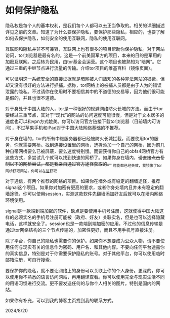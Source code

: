 # 如何保护隐私
隐私权是每个人的基本权利，是我们每个人都可以去正当争取的。相关的详细描述详见之前的文章。知道了为什么要保护隐私，要保护那些隐私，相应的，也要了解如何去保护隐私，如何安全的使用互联网，隐私的使用互联网。

互联网和隐私并非不可兼容，互联网上也有很多的项目帮助你保护隐私。对于网站访问，tor浏览器是最有名的。这是一个前美国军方的项目，本来的目的是军用的加密互联网。之后转为民用，由tor基金会运营。这个项目也被熟知为“暗网”。它通过三重的中继节点进行流量的传输。介绍tor项目的维基百科（镜像页面）。

可以证明这一系统安全的直接证据就是暗网被人们熟知的各种非法网站的猖獗，但却又没有很好的方法进行抓捕。据称，tor网络上的被捕人员都是由于人为的错误泄露的隐私。不过请你在使用时不要相信其中的不道德的交易等，因为他们很可能是假的，并且也很不道德。

对于身处于中国大陆的人，tor是一种很好的规避网络防火长城的方法。而由于tor要经过三重节点，其对于“现代”的网站的访问速度可能很慢，但是对于文本居多的速度也可以和vpn方式媲美。你可以访问官方链接下载tor浏览器（目前墙内可访问），不过苹果手机和iPad对于中国大陆网络基础的不推荐。

对于身在墙的，tor的所有中继服务器都已经被防火长城拦截，而要使用tor的服务，你就需要网桥。找到连接设置里的网桥，选择添加一个自己的网桥，因为前几种自带网桥要么已被屏蔽，要么速度特别慢。而要获得你自己的obfs4网桥官方有这些方式，多尝试几个就可以找到快速的网桥了。如果你身在墙内，~~请直接点击复制以下的网桥尝试，都是我亲自通过官方途径获取的。~~ <sub>可能都已经失效，我镜像了tor网桥获取网站，你可以在[这](https://bridge.joyance.page/bridges?transport=obfs4)获取</sub>

对于通信，有两个推荐的网络的项目。如果你在墙外或有稳定的翻墙途径，推荐signal这个项目。如果你对加密有更高的要求，或者你身处墙内且并未有稳定的翻墙途径，你可以使用session，实测这款软件先翻墙添加好友后就可以在墙内网络环境使用。

signal是一款端到端加密的软件，缺点是要使用手机号注册，这就使得中国大陆这样的必须实名的手机号注册可能被（政府、好友）关联实名，但是也可以选择隐藏电话，这样就安全了。session也是一款端到端加密的应用，不过他的信息传输是通过tor网络结构的三个节点传输的，加密性更好，而且不用手机号直接注册。

除了平台，你自己的隐私也需要你的保护。如果你不想要成为公众人物，请不要使用任何与现实有关的信息作为密码、用户名、和其他内容。不要向任何平台透露你的真实信息，特别是对于你需要保护隐私的账号。对于其他平台，你可以使用临时邮箱注册，可自行搜索。

要保护你的隐私，就不要让网络上的身份可以关联上你的个人身份。更深的，你可以使用你不熟悉的语言访问网站，再用翻译查看。你可以使用完全与现实生活不同的用语习惯进行交流。更不要发送任何的与你个人相关的图片。特别是国内的网站。

如果你有补充，可以到我的博客主页找到我的联系方式。

2024/8/20
